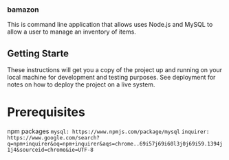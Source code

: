 ### bamazon

This is command line application that allows uses Node.js and MySQL to allow a user to manage an inventory of items.

## Getting Starte

These instructions will get you a copy of the project up and running on your local machine for development and testing purposes. See deployment for notes on how to deploy the project on a live system.

# Prerequisites

npm packages
```mysql: https://www.npmjs.com/package/mysql```
```inquirer: https://www.google.com/search?q=npm+inquirer&oq=npm+inquirer&aqs=chrome..69i57j69i60l3j0j69i59.1394j1j4&sourceid=chrome&ie=UTF-8```
